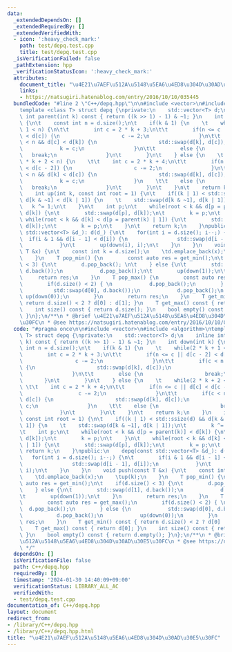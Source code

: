 ```yaml
---
data:
  _extendedDependsOn: []
  _extendedRequiredBy: []
  _extendedVerifiedWith:
  - icon: ':heavy_check_mark:'
    path: test/depq.test.cpp
    title: test/depq.test.cpp
  _isVerificationFailed: false
  _pathExtension: hpp
  _verificationStatusIcon: ':heavy_check_mark:'
  attributes:
    document_title: "\u4E21\u7AEF\u512A\u5148\u5EA6\u4ED8\u304D\u30AD\u30E5\u30FC"
    links:
    - https://natsugiri.hatenablog.com/entry/2016/10/10/035445
  bundledCode: "#line 2 \"C++/depq.hpp\"\n\n#include <vector>\n#include <algorithm>\n\
    template <class T> struct depq {\nprivate:\n    std::vector<T> d;\n    inline\
    \ int parent(int k) const { return ((k >> 1) - 1) & ~1; }\n    int down(int k)\
    \ {\n\t    const int n = d.size();\n\t    if(k & 1) {\n    \t    while(2 * k +\
    \ 1 < n) {\n\t\t        int c = 2 * k + 3;\n\t\t        if(n <= c || d[c - 2]\
    \ < d[c]) {\n                    c -= 2;\n                }\n\t\t        if(c\
    \ < n && d[c] < d[k]) {\n                    std::swap(d[k], d[c]);\n        \
    \            k = c;\n                }\n\t\t        else {\n                 \
    \   break;\n                }\n\t        }\n\t    } else {\n    \t    while(2\
    \ * k + 2 < n) {\n    \t\t    int c = 2 * k + 4;\n\t\t        if(n <= c || d[c]\
    \ < d[c - 2]) {\n                    c -= 2;\n                }\n\t\t        if(c\
    \ < n && d[k] < d[c]) {\n                    std::swap(d[k], d[c]);\n        \
    \            k = c;\n                }\n    \t\t    else {\n                 \
    \   break;\n                }\n\t        }\n\t    }\n\t    return k;\n    }\n\
    \    int up(int k, const int root = 1) {\n\t    if((k | 1) < std::ssize(d) &&\
    \ d[k & ~1] < d[k | 1]) {\n    \t    std::swap(d[k & ~1], d[k | 1]);\n\t     \
    \   k ^= 1;\n\t    }\n\t    int p;\n\t    while(root < k && d[p = parent(k)] <\
    \ d[k]) {\n\t        std::swap(d[p], d[k]);\n\t        k = p;\n\t    }\n\t   \
    \ while(root < k && d[k] < d[p = parent(k) | 1]) {\n\t        std::swap(d[p],\
    \ d[k]);\n\t        k = p;\n\t    }\n\t    return k;\n    }\npublic:\n    depq(const\
    \ std::vector<T> &d_): d(d_) {\n\t    for(int i = d.size(); i--;) {\n\t      \
    \  if(i & 1 && d[i - 1] < d[i]) {\n                std::swap(d[i - 1], d[i]);\n\
    \            }\n\t        up(down(i), i);\n\t    }\n    }\n    void push(const\
    \ T &x) {\n\t    const int k = d.size();\n    \td.emplace_back(x);\n    \tup(k);\n\
    \    }\n    T pop_min() {\n        const auto res = get_min();\n\t    if(d.size()\
    \ < 3) {\n\t        d.pop_back(); \n\t    } else {\n\t        std::swap(d[1],\
    \ d.back());\n            d.pop_back();\n\t        up(down(1));\n\t    }\n   \
    \     return res;\n    }\n    T pop_max() {\n        const auto res = get_max();\n\
    \        if(d.size() < 2) { \n            d.pop_back();\n        } else {\n  \
    \          std::swap(d[0], d.back());\n            d.pop_back();\n           \
    \ up(down(0));\n        }\n        return res;\n    }\n    T get_min() const {\
    \ return d.size() < 2 ? d[0] : d[1]; }\n    T get_max() const { return d[0]; }\n\
    \    int size() const { return d.size(); }\n    bool empty() const { return d.empty();\
    \ }\n};\n/**\n * @brief \u4E21\u7AEF\u512A\u5148\u5EA6\u4ED8\u304D\u30AD\u30E5\
    \u30FC\n * @see https://natsugiri.hatenablog.com/entry/2016/10/10/035445\n */\n"
  code: "#pragma once\n\n#include <vector>\n#include <algorithm>\ntemplate <class\
    \ T> struct depq {\nprivate:\n    std::vector<T> d;\n    inline int parent(int\
    \ k) const { return ((k >> 1) - 1) & ~1; }\n    int down(int k) {\n\t    const\
    \ int n = d.size();\n\t    if(k & 1) {\n    \t    while(2 * k + 1 < n) {\n\t\t\
    \        int c = 2 * k + 3;\n\t\t        if(n <= c || d[c - 2] < d[c]) {\n   \
    \                 c -= 2;\n                }\n\t\t        if(c < n && d[c] < d[k])\
    \ {\n                    std::swap(d[k], d[c]);\n                    k = c;\n\
    \                }\n\t\t        else {\n                    break;\n         \
    \       }\n\t        }\n\t    } else {\n    \t    while(2 * k + 2 < n) {\n   \
    \ \t\t    int c = 2 * k + 4;\n\t\t        if(n <= c || d[c] < d[c - 2]) {\n  \
    \                  c -= 2;\n                }\n\t\t        if(c < n && d[k] <\
    \ d[c]) {\n                    std::swap(d[k], d[c]);\n                    k =\
    \ c;\n                }\n    \t\t    else {\n                    break;\n    \
    \            }\n\t        }\n\t    }\n\t    return k;\n    }\n    int up(int k,\
    \ const int root = 1) {\n\t    if((k | 1) < std::ssize(d) && d[k & ~1] < d[k |\
    \ 1]) {\n    \t    std::swap(d[k & ~1], d[k | 1]);\n\t        k ^= 1;\n\t    }\n\
    \t    int p;\n\t    while(root < k && d[p = parent(k)] < d[k]) {\n\t        std::swap(d[p],\
    \ d[k]);\n\t        k = p;\n\t    }\n\t    while(root < k && d[k] < d[p = parent(k)\
    \ | 1]) {\n\t        std::swap(d[p], d[k]);\n\t        k = p;\n\t    }\n\t   \
    \ return k;\n    }\npublic:\n    depq(const std::vector<T> &d_): d(d_) {\n\t \
    \   for(int i = d.size(); i--;) {\n\t        if(i & 1 && d[i - 1] < d[i]) {\n\
    \                std::swap(d[i - 1], d[i]);\n            }\n\t        up(down(i),\
    \ i);\n\t    }\n    }\n    void push(const T &x) {\n\t    const int k = d.size();\n\
    \    \td.emplace_back(x);\n    \tup(k);\n    }\n    T pop_min() {\n        const\
    \ auto res = get_min();\n\t    if(d.size() < 3) {\n\t        d.pop_back(); \n\t\
    \    } else {\n\t        std::swap(d[1], d.back());\n            d.pop_back();\n\
    \t        up(down(1));\n\t    }\n        return res;\n    }\n    T pop_max() {\n\
    \        const auto res = get_max();\n        if(d.size() < 2) { \n          \
    \  d.pop_back();\n        } else {\n            std::swap(d[0], d.back());\n \
    \           d.pop_back();\n            up(down(0));\n        }\n        return\
    \ res;\n    }\n    T get_min() const { return d.size() < 2 ? d[0] : d[1]; }\n\
    \    T get_max() const { return d[0]; }\n    int size() const { return d.size();\
    \ }\n    bool empty() const { return d.empty(); }\n};\n/**\n * @brief \u4E21\u7AEF\
    \u512A\u5148\u5EA6\u4ED8\u304D\u30AD\u30E5\u30FC\n * @see https://natsugiri.hatenablog.com/entry/2016/10/10/035445\n\
    \ */"
  dependsOn: []
  isVerificationFile: false
  path: C++/depq.hpp
  requiredBy: []
  timestamp: '2024-01-30 14:40:09+09:00'
  verificationStatus: LIBRARY_ALL_AC
  verifiedWith:
  - test/depq.test.cpp
documentation_of: C++/depq.hpp
layout: document
redirect_from:
- /library/C++/depq.hpp
- /library/C++/depq.hpp.html
title: "\u4E21\u7AEF\u512A\u5148\u5EA6\u4ED8\u304D\u30AD\u30E5\u30FC"
---
```

